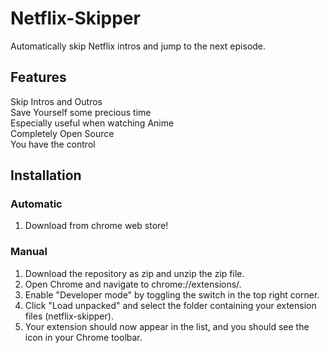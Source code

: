 # Netflix-Skipper
Automatically skip Netflix intros and jump to the next episode.

## Features
Skip Intros and Outros<br>
Save Yourself some precious time<br>
Especially useful when watching Anime<br>
Completely Open Source<br>
You have the control

## Installation
### Automatic
1. Download from chrome web store!
### Manual
1. Download the repository as zip and unzip the zip file.
2. Open Chrome and navigate to chrome://extensions/.
3. Enable "Developer mode" by toggling the switch in the top right corner.
4. Click "Load unpacked" and select the folder containing your extension files (netflix-skipper).
5. Your extension should now appear in the list, and you should see the icon in your Chrome toolbar.